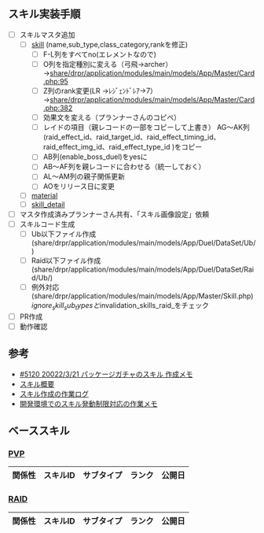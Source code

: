 ## スキル実装手順

- [ ] スキルマスタ追加
  - [ ] [skill](https://docs.google.com/spreadsheets/d/1WLM1q0f7DZSQo7Md5RkFRZvMy7v0EUZ_4ajDNL04Y2A/edit#gid=0&range=A4606) (name,sub_type,class_category,rankを修正)
      - [ ] F-L列をすべてno(エレメントなので)
      - [ ] O列を指定種別に変える（弓飛→archer）
→[share/drpr/application/modules/main/models/App/Master/Card.php:95](https://github.com/mynet-inc/drpr-server/blob/21251790e4f7e0b081d5f2dfd025d08a27315336/share/drpr/application/modules/main/models/App/Master/Card.php#L94-L104)
      - [ ] Z列のrank変更(LR →ﾚｼﾞｪﾝﾄﾞﾚｱ→7）
→[share/drpr/application/modules/main/models/App/Master/Card.php:382](https://github.com/mynet-inc/drpr-server/blob/21251790e4f7e0b081d5f2dfd025d08a27315336/share/drpr/application/modules/main/models/App/Master/Card.php#L374-L391)
      - [ ] 効果文を変える（プランナーさんのコピペ）
      - [ ] レイドの項目（親レコードの一部をコピーして上書き）
AG〜AK列(raid_effect_id、raid_target_id、raid_effect_timing_id、raid_effect_img_id、raid_effect_type_id )をコピー
      - [ ] AB列(enable_boss_duel)をyesに
      - [ ] AB〜AF列を親レコードに合わせる（統一しておく）
      - [ ] AL〜AM列の親子関係更新
      - [ ] AOをリリース日に変更
  - [ ] [material](https://docs.google.com/spreadsheets/d/1WLM1q0f7DZSQo7Md5RkFRZvMy7v0EUZ_4ajDNL04Y2A/edit#gid=650701738&range=A4567)
  - [ ] [skill_detail](https://docs.google.com/spreadsheets/d/1WLM1q0f7DZSQo7Md5RkFRZvMy7v0EUZ_4ajDNL04Y2A/edit#gid=594173727&range=A38780)
- [ ] マスタ作成済みプランナーさん共有、「スキル画像設定」依頼
- [ ] スキルコード生成
  - [ ] Ub以下ファイル作成(share/drpr/application/modules/main/models/App/Duel/DataSet/Ub/)
  - [ ] Raid以下ファイル作成(share/drpr/application/modules/main/models/App/Duel/DataSet/Raid/Ub/)
  - [ ] 例外対応(share/drpr/application/modules/main/models/App/Master/Skill.php)
    $ignore_skill_sub_typesと$invalidation_skills_raid_をチェック
- [ ] PR作成
- [ ] 動作確認

## 参考
- [#5120 20022/3/21 パッケージガチャのスキル 作成メモ](https://github.com/mynet-inc/drpr-server/issues/5120)
- [スキル概要](https://sites.google.com/a/mynet.co.jp/dorataku/engineer/sukiru)
- [スキル作成の作業ログ](https://drive.google.com/drive/folders/1f6Iqf4roV8IEXjR-z67Ibyz80KlPbAEW)
- [開発環境でのスキル発動制限対応の作業メモ](https://github.com/mynet-inc/drpr-server/issues/5141)

## ベーススキル
### [PVP](http://tool.gree334.drpr.dev.syapp.jp/master/skilldetail?si=)

関係性 | スキルID | サブタイプ | ランク | 公開日
-- | -- | -- | -- | --


### [RAID](http://tool.gree334.drpr.dev.syapp.jp/master/skilldetail?si=)

関係性 | スキルID | サブタイプ | ランク | 公開日
-- | -- | -- | -- | --

